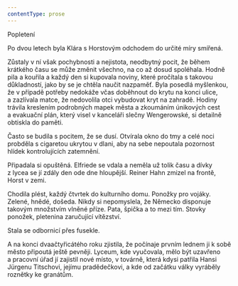 ```yaml
---
contentType: prose
---
```


<section>

Popletení

Po dvou letech byla Klára s Horstovým odchodem do určité míry smířená.

Zůstaly v ní však pochybnosti a nejistota, neodbytný pocit, že během krátkého času se může změnit všechno, na co až dosud spoléhala. Hodně pila a kouřila a každý den si kupovala noviny, které pročítala s takovou důkladností, jako by se je chtěla naučit nazpaměť. Byla posedlá myšlenkou, že v případě potřeby nedokáže včas doběhnout do krytu na konci ulice, a zazlívala matce, že nedovolila otci vybudovat kryt na zahradě. Hodiny trávila kreslením podrobných mapek města a zkoumáním únikových cest a evakuační plán, který visel v kanceláři slečny Wengerowské, si detailně obtiskla do paměti.

Často se budila s pocitem, že se dusí. Otvírala okno do tmy a celé noci probděla s cigaretou ukrytou v dlani, aby na sebe nepoutala pozornost hlídek kontrolujících zatemnění.

Připadala si opuštěná. Elfriede se vdala a neměla už tolik času a dívky z lycea se jí zdály den ode dne hloupější. Reiner Hahn zmizel na frontě, Horst v zemi.

Chodila plést, každý čtvrtek do kulturního domu. Ponožky pro vojáky. Zelené, hnědé, došeda. Nikdy si nepomyslela, že Německo disponuje takovým množstvím vlněné příze. Pata, špička a to mezi tím. Stovky ponožek, pletenina zaručující vítězství.

Stala se odbornicí přes fusekle.

A na konci dvaačtyřicátého roku zjistila, že počínaje prvním lednem ji k sobě město připoutá ještě pevněji. Lyceum, kde vyučovala, mělo být uzavřeno a pracovní úřad jí zajistil nové místo, v továrně, která kdysi patřila Hansi Jürgenu Titschovi, jejímu pradědečkovi, a kde od začátku války vyráběly roznětky ke granátům.

</section>
